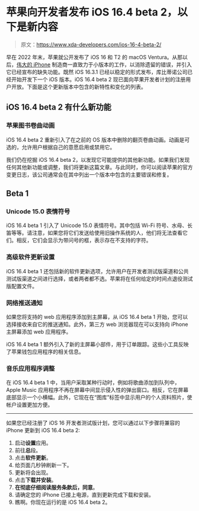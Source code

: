 # 苹果向开发者发布 iOS 16.4 beta 2，以下是新内容

> 原文：<https://www.xda-developers.com/ios-16-4-beta-2/>

早在 2022 年末，苹果就公开发布了 iOS 16 和 T2 的 macOS Ventura。从那以后，[伟大的 iPhone](http://xda-developers.com/best-iphone) 制造商一直致力于小版本的工作，以消除遗留的错误，并引入它已经宣布的缺失功能。既然 iOS 16.3.1 已经以稳定的形式发布，库比蒂诺公司已经开始开发下一个 iOS 版本。iOS 16.4 beta 2 现已面向苹果开发者计划的注册用户开放。下面是这个更新版本中包含的新特性和变化的列表。

## iOS 16.4 beta 2 有什么新功能

### 苹果图书卷曲动画

iOS 16.4 beta 2 重新引入了在之前的 OS 版本中删除的翻页卷曲动画。动画是可选的，允许用户根据自己的意愿启用或禁用它。

我们仍在挖掘 iOS 16.4 beta 2，以发现它可能提供的其他新功能。如果我们发现任何其他新功能或调整，我们将更新这篇文章。与此同时，你可以阅读苹果的官方变更日志，该公司通常会在其中列出一个版本中包含的主要错误和修复。

## Beta 1

### Unicode 15.0 表情符号

iOS 16.4 beta 1 引入了 Unicode 15.0 表情符号。其中包括 Wi-Fi 符号、水母、长笛等等。请注意，如果您将它们发送给使用旧操作系统的人，他们将无法查看它们。相反，它们会显示为带问号的框，表示存在不支持的字符。

### 高级软件更新设置

iOS 16.4 beta 1 还包括新的软件更新选项，允许用户在开发者测试版渠道和公共测试版渠道之间进行选择，或者两者都不选。苹果将在任何给定的时间点退役测试版配置文件。

### 网络推送通知

如果您将支持的 web 应用程序添加到主屏幕，从 iOS 16.4 beta 1 开始，您可以选择接收来自它的推送通知。此外，第三方 web 浏览器现在可以支持向 iPhone 主屏幕添加 web 应用程序。

iOS 16.4 beta 1 额外引入了新的主屏幕小部件，用于订单跟踪。这些小工具反映了苹果钱包应用程序的相关信息。

### 音乐应用程序调整

在 iOS 16.4 beta 1 中，当用户采取某种行动时，例如将歌曲添加到队列中，Apple Music 应用程序不再在屏幕中间显示侵入性的弹出窗口。相反，它在屏幕底部显示一个小横幅。此外，它现在在“图库”标签中显示用户的个人资料照片，使帐户设置更加方便。

* * *

如果您已经注册了 iOS 16 开发者测试版计划，您可以通过以下步骤将兼容的 iPhone 更新到 iOS 16.4 beta 2:

1.  启动**设置**应用。
2.  前往**总**段。
3.  点击**软件更新**。
4.  给页面几秒钟刷新一下。
5.  更新将会出现。
6.  点击**下载并安装**。
7.  **在彻底仔细阅读服务条款后，同意**。
8.  请确定您的 iPhone 已接上电源，直到更新完成下载和安装。
9.  瞧啊。你现在运行的是 iOS 16.4 beta 2。